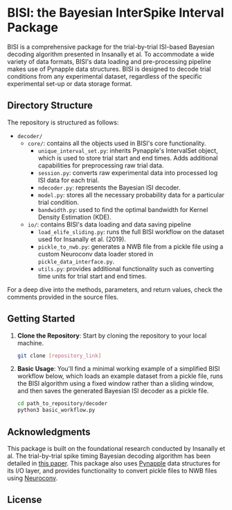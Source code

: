 # BISI: the Bayesian InterSpike Interval Package

BISI is a comprehensive package for the trial-by-trial ISI-based Bayesian decoding algorithm 
presented in Insanally et al. 
To accommodate a wide variety of data formats, BISI's data loading and pre-processing 
pipeline makes use of Pynapple data structures. BISI is designed to decode trial conditions from any experimental dataset, regardless of the specific experimental set-up or data storage format. 

## Directory Structure

The repository is structured as follows:

- `decoder/`
  - `core/`: contains all the objects used in BISI's core functionality.
      - `unique_interval_set.py`: inherits Pynapple's IntervalSet object, which is 
   used to store trial start and end times. Adds additional capabilities for 
   preprocessing raw trial data. 
      - `session.py`: converts raw experimental data into processed log ISI data for each trial.
      - `ndecoder.py`: represents the Bayesian ISI decoder. 
      - `model.py`: stores all the necessary probability data for a particular trial condition.
      - `bandwidth.py`: used to find the optimal bandwidth for Kernel Density Estimation (KDE).
  - `io/`: contains BISI's data loading and data saving pipeline 
      - `load_elife_sliding.py`: runs the full BISI workflow on the dataset used for Insanally et al. (2019).
      - `pickle_to_nwb.py`: generates a NWB file from a pickle file using a custom Neuroconv data loader stored in `pickle_data_interface.py`.
      - `utils.py`: provides additional functionality such as converting time units for trial start and end times. 

For a deep dive into the methods, parameters, and return values, check the comments provided in the source files.

## Getting Started

1. **Clone the Repository**: Start by cloning the repository to your local machine.
   
   ```bash
   git clone [repository_link]
   ```

2. **Basic Usage**: You'll find a minimal working example of a simplified BISI workflow below, 
which loads an example dataset from a pickle file, runs the BISI algorithm using a 
fixed window rather than a sliding window, and then saves the generated Bayesian
ISI decoder as a pickle file. 

   ```bash
   cd path_to_repository/decoder
   python3 basic_workflow.py
   ```

## Acknowledgments

This package is built on the foundational research conducted by Insanally et al. The trial-by-trial spike timing Bayesian decoding algorithm has been detailed in [this paper](https://elifesciences.org/articles/42409#s4). 
This package also uses [Pynapple](https://github.com/pynapple-org/pynapple) data structures for its I/O layer, and provides functionality to convert pickle files to NWB files using [Neuroconv](https://github.com/catalystneuro/neuroconv).

## License
